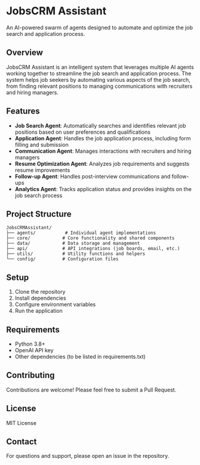 # JobsCRM Assistant

An AI-powered swarm of agents designed to automate and optimize the job search and application process.

## Overview

JobsCRM Assistant is an intelligent system that leverages multiple AI agents working together to streamline the job search and application process. The system helps job seekers by automating various aspects of the job search, from finding relevant positions to managing communications with recruiters and hiring managers.

## Features

- **Job Search Agent**: Automatically searches and identifies relevant job positions based on user preferences and qualifications
- **Application Agent**: Handles the job application process, including form filling and submission
- **Communication Agent**: Manages interactions with recruiters and hiring managers
- **Resume Optimization Agent**: Analyzes job requirements and suggests resume improvements
- **Follow-up Agent**: Handles post-interview communications and follow-ups
- **Analytics Agent**: Tracks application status and provides insights on the job search process

## Project Structure

```
JobsCRMAssistant/
├── agents/           # Individual agent implementations
├── core/            # Core functionality and shared components
├── data/            # Data storage and management
├── api/             # API integrations (job boards, email, etc.)
├── utils/           # Utility functions and helpers
└── config/          # Configuration files
```

## Setup

1. Clone the repository
2. Install dependencies
3. Configure environment variables
4. Run the application

## Requirements

- Python 3.8+
- OpenAI API key
- Other dependencies (to be listed in requirements.txt)

## Contributing

Contributions are welcome! Please feel free to submit a Pull Request.

## License

MIT License

## Contact

For questions and support, please open an issue in the repository. 